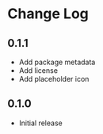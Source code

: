 # Change Log

## 0.1.1
- Add package metadata
- Add license
- Add placeholder icon

## 0.1.0
- Initial release
